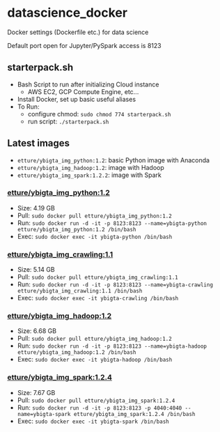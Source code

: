 # datascience_docker
Docker settings (Dockerfile etc.) for data science

Default port open for Jupyter/PySpark access is 8123

## starterpack.sh
- Bash Script to run after initializing Cloud instance
    - AWS EC2, GCP Compute Engine, etc...
- Install Docker, set up basic useful aliases
- To Run:
    - configure chmod: `sudo chmod 774 starterpack.sh`
    - run script: `./starterpack.sh`

## Latest images
- `etture/ybigta_img_python:1.2`: basic Python image with Anaconda
- `etture/ybigta_img_hadoop:1.2`: image with Hadoop
- `etture/ybigta_img_spark:1.2.2`: image with Spark

### [etture/ybigta_img_python:1.2](https://github.com/etture/datascience_docker/tree/master/ybigta_img_python/1.2)
- Size: 4.19 GB
- Pull: `sudo docker pull etture/ybigta_img_python:1.2`
- Run: `sudo docker run -d -it -p 8123:8123 --name=ybigta-python etture/ybigta_img_python:1.2 /bin/bash`
- Exec: `sudo docker exec -it ybigta-python /bin/bash`

### [etture/ybigta_img_crawling:1.1](https://github.com/etture/datascience_docker/tree/master/ybigta_img_crawling/1.1)
-  Size: 5.14 GB
- Pull: `sudo docker pull etture/ybigta_img_crawling:1.1`
- Run: `sudo docker run -d -it -p 8123:8123 --name=ybigta-crawling etture/ybigta_img_crawling:1.1 /bin/bash`
- Exec: `sudo docker exec -it ybigta-crawling /bin/bash`

### [etture/ybigta_img_hadoop:1.2](https://github.com/etture/datascience_docker/tree/master/ybigta_img_hadoop/1.2)
- Size: 6.68 GB
- Pull: `sudo docker pull etture/ybigta_img_hadoop:1.2`
- Run: `sudo docker run -d -it -p 8123:8123 --name=ybigta-hadoop etture/ybigta_img_hadoop:1.2 /bin/bash`
- Exec: `sudo docker exec -it ybigta-hadoop /bin/bash`

### [etture/ybigta_img_spark:1.2.4](https://github.com/etture/datascience_docker/tree/master/ybigta_img_spark/1.2.4)
- Size: 7.67 GB
- Pull: `sudo docker pull etture/ybigta_img_spark:1.2.4`
- Run: `sudo docker run -d -it -p 8123:8123 -p 4040:4040 --name=ybigta-spark etture/ybigta_img_spark:1.2.4 /bin/bash`
- Exec: `sudo docker exec -it ybigta-spark /bin/bash`
